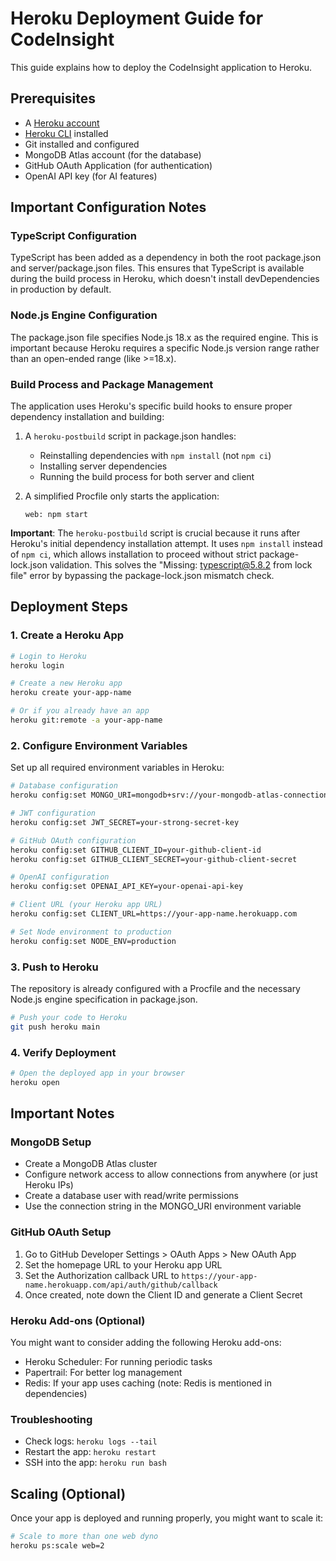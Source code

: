 # Heroku Deployment Guide for CodeInsight

This guide explains how to deploy the CodeInsight application to Heroku.

## Prerequisites

- A [Heroku account](https://signup.heroku.com/)
- [Heroku CLI](https://devcenter.heroku.com/articles/heroku-cli) installed
- Git installed and configured
- MongoDB Atlas account (for the database)
- GitHub OAuth Application (for authentication)
- OpenAI API key (for AI features)

## Important Configuration Notes

### TypeScript Configuration
TypeScript has been added as a dependency in both the root package.json and server/package.json files. This ensures that TypeScript is available during the build process in Heroku, which doesn't install devDependencies in production by default.

### Node.js Engine Configuration
The package.json file specifies Node.js 18.x as the required engine. This is important because Heroku requires a specific Node.js version range rather than an open-ended range (like >=18.x).

### Build Process and Package Management
The application uses Heroku's specific build hooks to ensure proper dependency installation and building:

1. A `heroku-postbuild` script in package.json handles:
   - Reinstalling dependencies with `npm install` (not `npm ci`)
   - Installing server dependencies
   - Running the build process for both server and client

2. A simplified Procfile only starts the application:
   ```
   web: npm start
   ```

**Important**: The `heroku-postbuild` script is crucial because it runs after Heroku's initial dependency installation attempt. It uses `npm install` instead of `npm ci`, which allows installation to proceed without strict package-lock.json validation. This solves the "Missing: typescript@5.8.2 from lock file" error by bypassing the package-lock.json mismatch check.

## Deployment Steps

### 1. Create a Heroku App

```bash
# Login to Heroku
heroku login

# Create a new Heroku app
heroku create your-app-name

# Or if you already have an app
heroku git:remote -a your-app-name
```

### 2. Configure Environment Variables

Set up all required environment variables in Heroku:

```bash
# Database configuration
heroku config:set MONGO_URI=mongodb+srv://your-mongodb-atlas-connection-string

# JWT configuration
heroku config:set JWT_SECRET=your-strong-secret-key

# GitHub OAuth configuration
heroku config:set GITHUB_CLIENT_ID=your-github-client-id
heroku config:set GITHUB_CLIENT_SECRET=your-github-client-secret

# OpenAI configuration
heroku config:set OPENAI_API_KEY=your-openai-api-key

# Client URL (your Heroku app URL)
heroku config:set CLIENT_URL=https://your-app-name.herokuapp.com

# Set Node environment to production
heroku config:set NODE_ENV=production
```

### 3. Push to Heroku

The repository is already configured with a Procfile and the necessary Node.js engine specification in package.json.

```bash
# Push your code to Heroku
git push heroku main
```

### 4. Verify Deployment

```bash
# Open the deployed app in your browser
heroku open
```

## Important Notes

### MongoDB Setup

- Create a MongoDB Atlas cluster
- Configure network access to allow connections from anywhere (or just Heroku IPs)
- Create a database user with read/write permissions
- Use the connection string in the MONGO_URI environment variable

### GitHub OAuth Setup

1. Go to GitHub Developer Settings > OAuth Apps > New OAuth App
2. Set the homepage URL to your Heroku app URL
3. Set the Authorization callback URL to `https://your-app-name.herokuapp.com/api/auth/github/callback`
4. Once created, note down the Client ID and generate a Client Secret

### Heroku Add-ons (Optional)

You might want to consider adding the following Heroku add-ons:

- Heroku Scheduler: For running periodic tasks
- Papertrail: For better log management
- Redis: If your app uses caching (note: Redis is mentioned in dependencies)

### Troubleshooting

- Check logs: `heroku logs --tail`
- Restart the app: `heroku restart`
- SSH into the app: `heroku run bash`

## Scaling (Optional)

Once your app is deployed and running properly, you might want to scale it:

```bash
# Scale to more than one web dyno
heroku ps:scale web=2